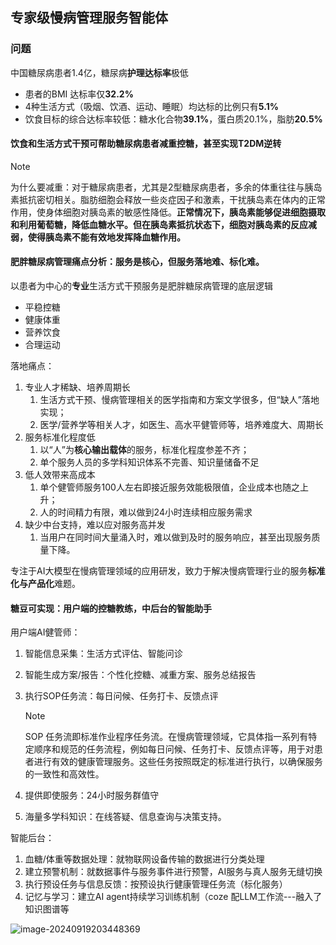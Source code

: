 ## 专家级慢病管理服务智能体

### 问题

中国糖尿病患者1.4亿，糖尿病**护理达标率**极低  

* 患者的BMI 达标率仅**32.2%**
* 4种生活方式（吸烟、饮酒、运动、睡眠）均达标的比例只有**5.1%**
* 饮食目标的综合达标率较低：糖水化合物**39.1%**，蛋白质20.1%，脂肪**20.5%**

#### 饮食和生活方式干预可帮助糖尿病患者减重控糖，甚至实现T2DM逆转

> [!NOTE]
>
> 为什么要减重：对于糖尿病患者，尤其是2型糖尿病患者，多余的体重往往与胰岛素抵抗密切相关。脂肪细胞会释放一些炎症因子和激素，干扰胰岛素在体内的正常作用，使身体细胞对胰岛素的敏感性降低。**正常情况下，胰岛素能够促进细胞摄取和利用葡萄糖，降低血糖水平。但在胰岛素抵抗状态下，细胞对胰岛素的反应减弱，使得胰岛素不能有效地发挥降血糖作用。**

#### 肥胖糖尿病管理痛点分析：服务是核心，但服务落地难、标化难。

以患者为中心的**专业**生活方式干预服务是肥胖糖尿病管理的底层逻辑

* 平稳控糖
* 健康体重
* 营养饮食
* 合理运动

落地痛点：

1. 专业人才稀缺、培养周期长
   1. 生活方式干预、慢病管理相关的医学指南和方案文学很多，但“缺人”落地实现；
   2. 医学/营养学等相关人才，如医生、高水平健管师等，培养难度大、周期长
2. 服务标准化程度低
   1. 以“人”为**核心输出载体**的服务，标准化程度参差不齐；
   2. 单个服务人员的多学科知识体系不完善、知识量储备不足
3. 低人效带来高成本
   1. 单个健管师服务100人左右即接近服务效能极限值，企业成本也随之上升；
   2. 人的时间精力有限，难以做到24小时连续相应服务需求
4. 缺少中台支持，难以应对服务高并发
   1. 当用户在同时间大量涌入时，难以做到及时的服务响应，甚至出现服务质量下降。

专注于AI大模型在慢病管理领域的应用研发，致力于解决慢病管理行业的服务**标准化与产品化**难题。

#### 糖豆可实现：用户端的控糖教练，中后台的智能助手

用户端AI健管师：

1. 智能信息采集：生活方式评估、智能问诊

2. 智能生成方案/报告：个性化控糖、减重方案、服务总结报告

3. 执行SOP任务流：每日问候、任务打卡、反馈点评

   > [!NOTE]
   >
   > SOP 任务流即标准作业程序任务流。在慢病管理领域，它具体指一系列有特定顺序和规范的任务流程，例如每日问候、任务打卡、反馈点评等，用于对患者进行有效的健康管理服务。这些任务按照既定的标准进行执行，以确保服务的一致性和高效性。

4. 提供即使服务：24小时服务群值守

5. 海量多学科知识：在线答疑、信息查询与决策支持。

智能后台：

1. 血糖/体重等数据处理：就物联网设备传输的数据进行分类处理
2. 建立预警机制：就数据事件与服务事件进行预警，AI服务与真人服务无缝切换
3. 执行预设任务与信息反馈：按预设执行健康管理任务流（标化服务）
4. 记忆与学习：建立AI agent持续学习训练机制（coze 配LLM工作流---融入了知识图谱等



![image-20240919203448369](https://cdn.jsdelivr.net/gh/JIaDLu/BlogImg/img/202409192034520.png)





